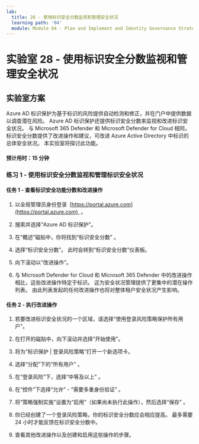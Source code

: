 ```yaml
---
lab:
  title: 28 - 使用标识安全分数监视和管理安全状况
  learning path: '04'
  module: Module 04 - Plan and Implement and Identity Governance Strategy
---
```


# 实验室 28 - 使用标识安全分数监视和管理安全状况

## 实验室方案

Azure AD 标识保护为基于标识的风险提供自动检测和修正，并在门户中提供数据以调查潜在风险。 Azure AD 标识保护还提供标识安全分数来监视和改进标识安全状况。  与 Microsoft 365 Defender 和 Microsoft Defender for Cloud 相同，标识安全分数提供了改进操作和建议，可改进 Azure Active Directory 中标识的总体安全状况。  本实验室将探讨此功能。 

#### 预计用时：15 分钟

### 练习 1 - 使用标识安全分数监视和管理标识安全状况

#### 任务 1 - 查看标识安全功能分数和改进操作

1. 以全局管理员身份登录  [https://portal.azure.com](https://portal.azure.com)  。

2. 搜索并选择“Azure AD 标识保护”。

3. 在“概述”磁贴中，你将找到“标识安全分数” 。

4. 选择“标识安全分数”。  此时会转到“标识安全分数”仪表板。

5. 向下滚动以“改进操作”。

6. 与 Microsoft Defender for Cloud 和 Microsoft 365 Defender 中的改进操作相比，这些改进操作特定于标识。  这为安全状况管理提供了更集中的潜在操作列表。  由此列表发起的任何改进操作也将对整体租户安全状况产生影响。 

#### 任务 2 - 执行改进操作

1. 若要改进标识安全状况的一个区域，请选择“使用登录风险策略保护所有用户”。

2. 在打开的磁贴中，向下滚动并选择“开始使用”。

3. 将为“标识保护 | 登录风险策略”打开一个新选项卡。

4. 选择“分配”下的“所有用户” 。

5. 在“登录风险”下，选择“中等及以上” 。

6. 在“控件”下选择“允许” - “需要多重身份验证”  。

7. 将“策略强制实施”设置为“启用”（如果尚未执行此操作），然后选择“保存”  。

8. 你已经创建了一个登录风险策略，你的标识安全分数应会相应提高。  最多需要 24 小时才能反馈在标识安全分数中。

9. 查看其他改进操作以及创建和启用这些操作的步骤。
